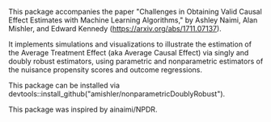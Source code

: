 This package accompanies the paper "Challenges in Obtaining Valid Causal Effect Estimates with Machine Learning Algorithms," by Ashley Naimi, Alan Mishler, and Edward Kennedy (https://arxiv.org/abs/1711.07137).

It implements simulations and visualizations to illustrate the estimation of the Average Treatment Effect (aka Average Causal Effect) via singly and doubly robust estimators, using parametric and nonparametric estimators of the nuisance propensity scores and outcome regressions.

This package can be installed via devtools::install_github("amishler/nonparametricDoublyRobust"). 

This package was inspired by ainaimi/NPDR.
